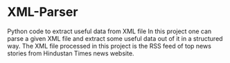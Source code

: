 # XML-Parser
Python code to extract useful data from XML file
In this project one can parse a given XML file and extract some useful data out of it in a structured way. 
The XML file processed in this project is the RSS feed of top news stories from Hindustan Times news website.
